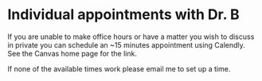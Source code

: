 # Individual appointments with Dr. B

If you are unable to make office hours or have a matter you wish to discuss in private you can schedule an ~15 minutes appointment using Calendly.  See the Canvas home page for the link.

If none of the available times work please email me to set up a time.
